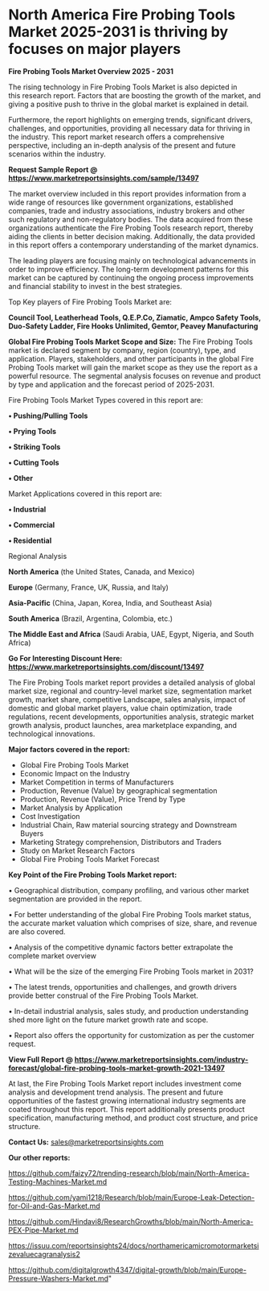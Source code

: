  # North America Fire Probing Tools Market 2025-2031 is thriving by focuses on major players

<Strong> Fire Probing Tools Market Overview 2025 - 2031</strong>

The rising technology in Fire Probing Tools Market is also depicted in this research report. Factors that are boosting the growth of the market, and giving a positive push to thrive in the global market is explained in detail.

Furthermore, the report highlights on emerging trends, significant drivers, challenges, and opportunities, providing all necessary data for thriving in the industry. This report market research offers a comprehensive perspective, including an in-depth analysis of the present and future scenarios within the industry.

<strong>Request Sample Report @ <a href=https://www.marketreportsinsights.com/sample/13497>https://www.marketreportsinsights.com/sample/13497</a></strong>

The market overview included in this report provides information from a wide range of resources like government organizations, established companies, trade and industry associations, industry brokers and other such regulatory and non-regulatory bodies. The data acquired from these organizations authenticate the Fire Probing Tools research report, thereby aiding the clients in better decision making. Additionally, the data provided in this report offers a contemporary understanding of the market dynamics.

The leading players are focusing mainly on technological advancements in order to improve efficiency. The long-term development patterns for this market can be captured by continuing the ongoing process improvements and financial stability to invest in the best strategies.

Top Key players of Fire Probing Tools Market are:

<strong>Council Tool, Leatherhead Tools, Q.E.P.Co, Ziamatic, Ampco Safety Tools, Duo-Safety Ladder, Fire Hooks Unlimited, Gemtor, Peavey Manufacturing</strong>

<strong><b>Global Fire Probing Tools Market Scope and Size:</b></strong>
The Fire Probing Tools market is declared segment by company, region (country), type, and application. Players, stakeholders, and other participants in the global Fire Probing Tools market will gain the market scope as they use the report as a powerful resource. The segmental analysis focuses on revenue and product by type and application and the forecast period of 2025-2031.

Fire Probing Tools Market Types covered in this report are:

<strong>• Pushing/Pulling Tools

• Prying Tools

• Striking Tools

• Cutting Tools

• Other</strong>

Market Applications covered in this report are:

<strong>• Industrial

• Commercial

• Residential</strong> 

Regional Analysis

<strong>North America</strong> (the United States, Canada, and Mexico)

<strong>Europe</strong> (Germany, France, UK, Russia, and Italy)

<strong>Asia-Pacific</strong> (China, Japan, Korea, India, and Southeast Asia)

<strong>South America</strong> (Brazil, Argentina, Colombia, etc.)

<strong>The Middle East and Africa</strong> (Saudi Arabia, UAE, Egypt, Nigeria, and South Africa)

<strong>Go For Interesting Discount Here: <a href=https://www.marketreportsinsights.com/discount/13497>https://www.marketreportsinsights.com/discount/13497</a></strong>

The Fire Probing Tools market report provides a detailed analysis of global market size, regional and country-level market size, segmentation market growth, market share, competitive Landscape, sales analysis, impact of domestic and global market players, value chain optimization, trade regulations, recent developments, opportunities analysis, strategic market growth analysis, product launches, area marketplace expanding, and technological innovations.

<strong><b>Major factors covered in the report:</b></strong>
<ul>
  <li>Global Fire Probing Tools Market </li>
  <li>Economic Impact on the Industry</li>
  <li>Market Competition in terms of Manufacturers</li>
  <li>Production, Revenue (Value) by geographical segmentation</li>
  <li>Production, Revenue (Value), Price Trend by Type</li>
  <li>Market Analysis by Application</li>
  <li>Cost Investigation</li>
  <li>Industrial Chain, Raw material sourcing strategy and Downstream Buyers</li>
  <li>Marketing Strategy comprehension, Distributors and Traders</li>
  <li>Study on Market Research Factors</li>
  <li>Global Fire Probing Tools Market Forecast</li>
</ul>

<strong><b>Key Point of the Fire Probing Tools Market report:</b></strong>

• Geographical distribution, company profiling, and various other market segmentation are provided in the report.

• For better understanding of the global Fire Probing Tools market status, the accurate market valuation which comprises of size, share, and revenue are also covered.

• Analysis of the competitive dynamic factors better extrapolate the complete market overview

• What will be the size of the emerging Fire Probing Tools market in 2031?

• The latest trends, opportunities and challenges, and growth drivers provide better construal of the Fire Probing Tools Market.

• In-detail industrial analysis, sales study, and production understanding shed more light on the future market growth rate and scope.

• Report also offers the opportunity for customization as per the customer request.

<strong><b>View Full Report @ <a href=https://www.marketreportsinsights.com/industry-forecast/global-fire-probing-tools-market-growth-2021-13497>https://www.marketreportsinsights.com/industry-forecast/global-fire-probing-tools-market-growth-2021-13497</a></b></strong>


At last, the Fire Probing Tools Market report includes investment come analysis and development trend analysis. The present and future opportunities of the fastest growing international industry segments are coated throughout this report. This report additionally presents product specification, manufacturing method, and product cost structure, and price structure.

<strong>Contact Us:</strong>
sales@marketreportsinsights.com

<strong>Our other reports:</strong>

<a href=https://github.com/faizy72/trending-research/blob/main/North-America-Testing-Machines-Market.md>https://github.com/faizy72/trending-research/blob/main/North-America-Testing-Machines-Market.md</a>

<a href=https://github.com/yami1218/Research/blob/main/Europe-Leak-Detection-for-Oil-and-Gas-Market.md>https://github.com/yami1218/Research/blob/main/Europe-Leak-Detection-for-Oil-and-Gas-Market.md</a>

<a href=https://github.com/Hindavi8/ResearchGrowths/blob/main/North-America-PEX-Pipe-Market.md>https://github.com/Hindavi8/ResearchGrowths/blob/main/North-America-PEX-Pipe-Market.md</a>

<a href=https://issuu.com/reportsinsights24/docs/northamericamicromotormarketsizevaluecagranalysis2>https://issuu.com/reportsinsights24/docs/northamericamicromotormarketsizevaluecagranalysis2</a>

<a href=https://github.com/digitalgrowth4347/digital-growth/blob/main/Europe-Pressure-Washers-Market.md>https://github.com/digitalgrowth4347/digital-growth/blob/main/Europe-Pressure-Washers-Market.md</a>"
